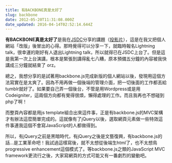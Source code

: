```yaml
---
title: 有BACKBONE真是太好了
slug: backbone
date: 2012-05-20T11:31:08.000Z
date_updated: 2016-04-14T02:52:14.644Z
---
```


**有BACKBONE真是太好了**是我在[JSDC](http://jsdc.tw/2012/)分享的講題（[投影片](http://minipai.tw/slides/jsdc2012/)），這是在我又把個人網站「改版」後冒出的心得。那時覺得可以分享一下，就臨時報名Lightning talk，很幸運的剛好有人退出Lightning talk，所以就得已在JSDC上台了。但是這是我第一次上台演講，根本是緊張到講得亂七八糟，原本預備五分鐘的內容被我快講成三分鐘就結束了 orz。

總之，我想分享的是試著用backbone.js完成新版的個人網站以後，發現用這個方法寫實在是太爽了。因為不用再做一個後端的管理介面，把一切後面的工作都丟給tumblr就好了。如果要自己弄一個後台，不管是用Wordpress或是用Codeigniter，這兩個方向都有覺得很煩，懶得處理的工作。而且我再也不想碰到php了啊！

而整頁內容都是用js template組合出來這件事，正是有backbone.js的MVC架構才有辦法這麼簡單完成的。這就像有了jQuery以後，選取網頁元素做一些特效這件事連我這個不會寫JavaScript的人都做得到。

所以，有jQuery之前是黑暗時代，有jQuery之後是文藝復興，有backbone.js的話&hellip;是工業革命吧！我試過這樣寫後，就不太想從後端生html了，也不太想鳥progressive enhancement這個模式了。等backbone.js之類的JavaScript MVC framework更流行之後，大家寫網頁的方式可能又有一番劇烈的變動吧。
